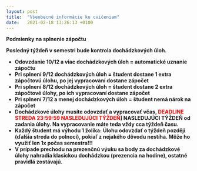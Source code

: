 ```yaml
---
layout: post
title:  "Všeobecné informácie ku cvičeniam"
date:   2021-02-18 13:26:13 +0100
---
```

<b>Podmienky na splnenie zápočtu<b/> <br/>

Posledný týždeň v semestri bude kontrola dochádzkových úloh.
- Odovzdanie 10/12 a viac dochádzkových úloh = automatické uznanie zápočtu 
- Pri splnení 9/12 dochádzkových úloh = študent dostane 1 extra zápočtovú úlohu, po jej vypracovaní dostane zápočet
- Pri splnení 8/12 dochádzkových úloh = študent dostane 2 extra zápočtové úlohy, po ich vypracovaní dostane zápočet
- Pri splnení 7/12 a menej dochádzkových úloh = študent nemá nárok na zápočet 
- Dochádzkové úlohy musíte odovzdať a vypracovať včas, <span style="color:red">DEADLINE STREDA 23:59:59 NASLEDUJÚCI TÝŽDEŇ</span>] NASLEDUJÚCI TÝŽDEŇ od zadania úlohy. Na vypracovanie máte teda vždy cca týždeň času. 
- Každý študent má výhodu 1 žolíka: Úlohu odovzdať o týždeň později (ďalšia streda do polnoci), pokiaľ z nejakého dôvodu nestíha. Môže ho využiť len 1x počas semestra!!!
- V prípade prechodu na prezenčnú výuku sa body za dochádzkové úlohy nahradia klasickou dochádzkou (prezencia na hodine), ostatné pravidlá zostávajú.








